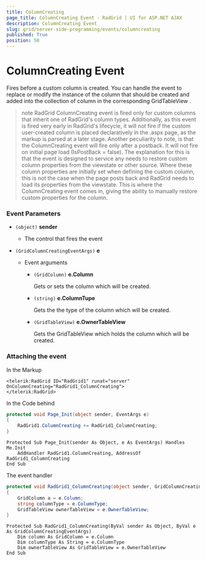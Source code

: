 ```yaml
---
title: ColumnCreating
page_title: ColumnCreating Event - RadGrid | UI for ASP.NET AJAX
description: ColumnCreating Event
slug: grid/server-side-programming/events/columncreating
published: True
position: 50
---
```


# ColumnCreating Event

Fires before a custom column is created. You can handle the event to replace or modify the instance of the column that should be created and added into the collection of column in the corresponding GridTableView .

>note RadGrid ColumnCreating event is fired only for custom columns that inherit one of RadGrid's column types. Additionally, as this event is fired very early in RadGrid's lifecycle, it will not fire if the custom user-created column is placed declaratively in the .aspx page, as the markup is parsed at a later stage.
>Another peculiarity to note, is that the ColumnCreating event will fire only after a postback. It will not fire on initial page load (IsPostBack = false). The explanation for this is that the event is designed to service any needs to restore custom column properties from the viewstate or other source. Where these column properties are initially set when defining the custom column, this is not the case when the page posts back and RadGrid needs to load its properties from the viewstate. This is where the ColumnCreating event comes in, giving the ability to manually restore custom properties for the column.
>

### Event Parameters

* `(object)` **sender**

    * The control that fires the event

* `(GridColumnCreatingEventArgs)` **e**

    * Event arguments 

        * `(GridColumn)` **e.Column**

            Gets or sets the column which will be created.

        * `(string)` **e.ColumnTupe**

            Gets the the type of the column which will be created.

        * `(GridTableView)` **e.OwnerTableView**

            Gets the GridTableView which holds the column which will be created.


### Attaching the event

In the Markup

````ASP.NET
<telerik:RadGrid ID="RadGrid1" runat="server" OnColumnCreating="RadGrid1_ColumnCreating">
</telerik:RadGrid>
````

In the Code behind

````C#
protected void Page_Init(object sender, EventArgs e)
{
    RadGrid1.ColumnCreating += RadGrid1_ColumnCreating;
}
````
````VB
Protected Sub Page_Init(sender As Object, e As EventArgs) Handles Me.Init
    AddHandler RadGrid1.ColumnCreating, AddressOf RadGrid1_ColumnCreating
End Sub
````

The event handler

````C#
protected void RadGrid1_ColumnCreating(object sender, GridColumnCreatingEventArgs e)
{
    GridColumn a = e.Column;
    string columnType = e.ColumnType;
    GridTableView ownerTableView = e.OwnerTableView;
}
````
````VB
Protected Sub RadGrid1_ColumnCreating(ByVal sender As Object, ByVal e As GridColumnCreatingEventArgs)
    Dim column As GridColumn = e.Column
    Dim columnType As String = e.ColumnType
    Dim ownerTableView As GridTableView = e.OwnerTableView
End Sub
````


